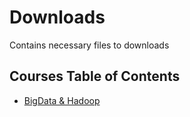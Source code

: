 # Downloads
Contains necessary files to downloads

## Courses Table of Contents
- [BigData & Hadoop](/tutorials/hadoop/index.pdf)
